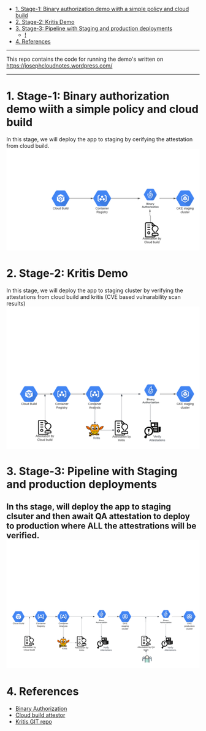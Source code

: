 * [1. Stage-1: Binary authorization demo wiith a simple policy and cloud build](#1-stage-1-binary-authorization-demo-wiith-a-simple-policy-and-cloud-build)
* [2. Stage-2: Kritis Demo](#2-stage-2-kritis-demo)
* [3. Stage-3: Pipeline with Staging and production deployments](#3-stage-3-pipeline-with-staging-and-production-deployments)
  * [!](#)
* [4. References](#4-references)
---
This repo contains the code for running the demo's written on https://josephcloudnotes.wordpress.com/

---
# 1. Stage-1: Binary authorization demo wiith a simple policy and cloud build
In this stage, we will deploy the app to staging by cerifying the attestation from cloud build.
![](images/SSCS-stage1.png)

# 2. Stage-2: Kritis Demo
In this stage, we will deploy the app to staging cluster by verifying the attestations from cloud build and kritis (CVE based vulnarability scan results)
![](images/SSCS-stage2.png)
# 3. Stage-3: Pipeline with Staging and production deployments
In ths stage, will deploy the app to staging clsuter and then await QA attestation to deploy to production where ALL the attestrations will be verified. 
![](images/SSCS-stage3.png)
---
# 4. References
* [Binary Authorization](https://cloud.google.com/binary-authorization/docs/set-up-platform)
* [Cloud build attestor](https://cloud.google.com/binary-authorization/docs/deploy-cloud-build)
* [Kritis GIT repo](https://github.com/grafeas/kritis)